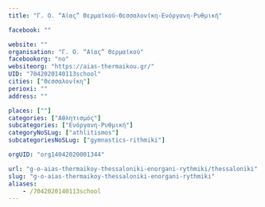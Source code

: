 ```yaml
---
title: "Γ. Ο. “Αίας” Θερμαϊκού-Θεσσαλονίκη-Ενόργανη-Ρυθμική"

facebook: ""

website: ""
organisation: "Γ. Ο. “Αίας” Θερμαϊκού"
facebookorg: "no"
websiteorg: "https://aias-thermaikou.gr/"
UID: "7042020140113school"
cities: ["Θεσσαλονίκη"]
perioxi: ""
address: ""

places: [""]
categories: ["Αθλητισμός"]
subcategories: ["Ενόργανη-Ρυθμική"]
categoryNoSLug: ["athlitismos"]
subcategoriesNoSLug: ["gymnastics-rithmiki"]

orgUID: "org14042020001344"

url: "g-o-aias-thermaikoy-thessaloniki-enorgani-rythmiki/thessaloniki"
slug: "g-o-aias-thermaikoy-thessaloniki-enorgani-rythmiki"
aliases:
    - /7042020140113school
---
```





